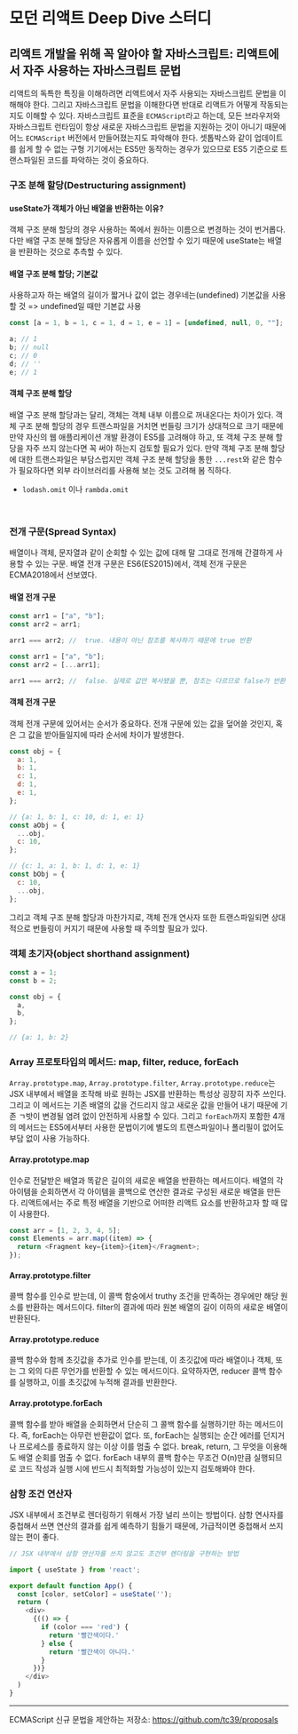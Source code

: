 # 모던 리액트 Deep Dive 스터디

## 리액트 개발을 위해 꼭 알아야 할 자바스크립트: 리액트에서 자주 사용하는 자바스크립트 문법

리액트의 독특한 특징을 이해하려면 리액트에서 자주 사용되는 자바스크립트 문법을 이해해야 한다. 그리고 자바스크립트 문법을 이해한다면 반대로 리액트가 어떻게 작동되는지도 이해할 수 있다. 자바스크립트 표준을 `ECMAScript`라고 하는데, 모든 브라우저와 자바스크립트 런타임이 항상 새로운 자바스크립트 문법을 지원하는 것이 아니기 때문에 어느 `ECMAScript` 버전에서 만들어졌는지도 파악해야 한다. 셋톱박스와 같이 업데이트를 쉽게 할 수 없는 구형 기기에서는 ES5만 동작하는 경우가 있으므로 ES5 기준으로 트랜스파일된 코드를 파악하는 것이 중요하다.

### 구조 분해 할당(Destructuring assignment)

#### useState가 객체가 아닌 배열을 반환하는 이유?

객체 구조 분해 할당의 경우 사용하는 쪽에서 원하는 이름으로 변경하는 것이 번거롭다. 다만 배열 구조 분해 할당은 자유롭게 이름을 선언할 수 있기 때문에 useState는 배열을 반환하는 것으로 추측할 수 있다.

#### 배열 구조 분해 할당; 기본값

사용하고자 하는 배열의 길이가 짧거나 값이 없는 경우네는(undefined) 기본값을 사용할 것
=> undefined일 때만 기본값 사용

```js
const [a = 1, b = 1, c = 1, d = 1, e = 1] = [undefined, null, 0, ""];

a; // 1
b; // null
c; // 0
d; // ''
e; // 1
```

#### 객체 구조 분해 할당

배열 구조 분해 할당과는 달리, 객체는 객체 내부 이름으로 꺼내온다는 차이가 있다. 객체 구조 분해 할당의 경우 트랜스파일을 거치면 번들링 크기가 상대적으로 크기 때문에 만약 자신의 웹 애플리케이션 개발 환경이 ES5를 고려해야 하고, 또 객체 구조 분해 할당을 자주 쓰지 않는다면 꼭 써야 하는지 검토할 필요가 있다. 만약 객체 구조 분해 할당에 대한 트랜스파일은 부담스럽지만 객체 구조 분해 할당을 통한 `...rest`와 같은 함수가 필요하다면 외부 라이브러리를 사용해 보는 것도 고려해 봄 직하다.

- `lodash.omit` 이나 `rambda.omit`

<br/>

### 전개 구문(Spread Syntax)

배열이나 객체, 문자열과 같이 순회할 수 있는 값에 대해 말 그대로 전개해 간결하게 사용할 수 있는 구문. 배열 전개 구문은 ES6(ES2015)에서, 객체 전개 구문은 ECMA2018에서 선보였다.

#### 배열 전개 구문

```js
const arr1 = ["a", "b"];
const arr2 = arr1;

arr1 === arr2; //  true. 내용이 아닌 참조를 복사하기 때문에 true 반환

const arr1 = ["a", "b"];
const arr2 = [...arr1];

arr1 === arr2; //  false. 실제로 값만 복사됐을 뿐, 참조는 다르므로 false가 반환
```

#### 객체 전개 구문

객체 전개 구문에 있어서는 순서가 중요하다. 전개 구문에 있는 값을 덮어쓸 것인지, 혹은 그 값을 받아들일지에 따라 순서에 차이가 발생한다.

```js
const obj = {
  a: 1,
  b: 1,
  c: 1,
  d: 1,
  e: 1,
};

// {a: 1, b: 1, c: 10, d: 1, e: 1}
const aObj = {
  ...obj,
  c: 10,
};

// {c: 1, a: 1, b: 1, d: 1, e: 1}
const bObj = {
  c: 10,
  ...obj,
};
```

그리고 객체 구조 분해 할당과 마찬가지로, 객체 전개 연사자 또한 트랜스파일되면 상대적으로 번들링이 커지기 때문에 사용할 때 주의할 필요가 있다.

### 객체 초기자(object shorthand assignment)

```js
const a = 1;
const b = 2;

const obj = {
  a,
  b,
};

// {a: 1, b: 2}
```

### Array 프로토타입의 메서드: map, filter, reduce, forEach

`Array.prototype.map`, `Array.prototype.filter`, `Array.prototype.reduce`는 JSX 내부에서 배열을 조작해 바로 원하는 JSX를 반환하는 특성상 굉장히 자주 쓰인다. 그리고 이 메서드는 기존 배열의 값을 건드리지 않고 새로운 값을 만들어 내기 때문에 기존 ㄱ밧이 변경될 염려 없이 안전하게 사용할 수 있다. 그리고 `forEach`까지 포함한 4개의 메서드는 ES5에서부터 사용한 문법이기에 별도의 트랜스파일이나 폴리필이 없어도 부담 없이 사용 가능하다.

#### Array.prototype.map

인수로 전달받은 배열과 똑같은 길이의 새로운 배열을 반환하는 메서드이다. 배열의 각 아이템을 순회하면서 각 아이템을 콜백으로 연산한 결과로 구성된 새로운 배열을 만든다. 리액트에서는 주로 특정 배열을 기반으로 어떠한 리액트 요소를 반환하고자 할 때 많이 사용한다.

```js
const arr = [1, 2, 3, 4, 5];
const Elements = arr.map((item) => {
  return <Fragment key={item}>{item}</Fragment>;
});
```

#### Array.prototype.filter

콜백 함수를 인수로 받는데, 이 콜백 함숭에서 truthy 조건을 만족하는 경우에만 해당 원소를 반환하는 메서드이다. filter의 결과에 따라 원본 배열의 길이 이하의 새로운 배열이 반환된다.

#### Array.prototype.reduce

콜백 함수와 함께 초깃값을 추가로 인수를 받는데, 이 초깃값에 따라 배열이나 객체, 또는 그 외의 다른 무언가를 반환할 수 있는 메서드이다. 요약하자면, reducer 콜백 함수를 실행하고, 이를 초깃값에 누적해 결과를 반환한다.

#### Array.prototype.forEach

콜백 함수를 받아 배열을 순회하면서 단순히 그 콜백 함수를 실행하기만 하는 메서드이다. 즉, forEach는 아무런 반환값이 없다. 또, forEach는 실행되는 순간 에러를 던지거나 프로세스를 종료하지 않는 이상 이를 멈출 수 없다. break, return, 그 무엇을 이용해도 배열 순회를 멈출 수 없다. forEach 내부의 콜백 함수는 무조건 O(n)만큼 실행되므로 코드 작성과 실행 시에 반드시 최적화할 가능성이 있는지 검토해봐야 한다.

### 삼항 조건 연산자

JSX 내부에서 조건부로 렌더링하기 위해서 가장 널리 쓰이는 방법이다. 삼항 연사자를 중첩해서 쓰면 연산의 결과를 쉽게 예측하기 힘들기 때문에, 가급적이면 중첩해서 쓰지 않는 편이 좋다.

```js
// JSX 내부에서 삼항 연산자를 쓰지 않고도 조건부 렌더링을 구현하는 방법

import { useState } from 'react';

export default function App() {
  const [color, setColor] = useState('');
  return (
    <div>
      {(() => {
        if (color === 'red') {
          return '빨간색이다.'
        } else {
          return '빨간색이 아니다.'
        }
      })}
    </div>
  )
}
```

<hr />

ECMAScript 신규 문법을 제안하는 저장소: https://github.com/tc39/proposals

